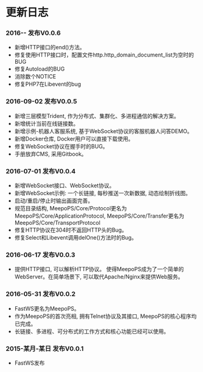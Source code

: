 # 更新日志

### 2016-**-** 发布V0.0.6
- 新增HTTP接口的end()方法。
- 修复使用HTTP接口时，配置文件http.http_domain_document_list为空时的BUG
- 修复Autoload的BUG
- 消除数个NOTICE
- 修复PHP7在Libevent的bug

### 2016-09-02 发布V0.0.5
- 新增三层模型Trident, 作为分布式、集群化、多进程通信的解决方案。
- 新增统计当前在线链接数。
- 新增示例-机器人客服系统, 基于WebSocket协议的客服机器人问答DEMO。
- 新增Docker仓库, Docker用户可以直接下载使用。
- 修复WebSocket协议在握手时的BUG。
- 手册放弃CMS, 采用Gitbook。

### 2016-07-01 发布V0.0.4
- 新增WebSocket接口、WebSocket协议。
- 新增WebSocket示例: 一个长链接, 每秒推送一次新数据, 动态绘制折线图。
- 启动/重启/停止时输出画面完善。
- 规范目录结构, MeepoPS/Core/Protocol更名为MeepoPS/Core/ApplicationProtocol, MeepoPS/Core/Transfer更名为MeepoPS/Core/TransportProtocol
- 修复HTTP协议在304时不返回HTTP头的Bug。
- 修复Select和Libevent调用delOne()方法时的Bug。

### 2016-06-17 发布V0.0.3
- 提供HTTP接口, 可以解析HTTP协议。 使得MeepoPS成为了一个简单的WebServer。在简单场景下, 可以取代Apache/Nginx来提供Web服务。

### 2016-05-31 发布V0.0.2
- FastWS更名为MeepoPS。
- 作为MeepoPS的首次亮相, 拥有Telnet协议及其接口, MeepoPS的核心程序均已完成。
- 长链接、多进程、可分布式的工作方式和核心功能已经可以使用。

### 2015-某月-某日 发布V0.0.1
- FastWS发布
